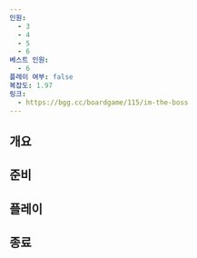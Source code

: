 ```yaml
---
인원:
  - 3
  - 4
  - 5
  - 6
베스트 인원:
  - 6
플레이 여부: false
복잡도: 1.97
링크:
  - https://bgg.cc/boardgame/115/im-the-boss
---
```

## 개요
## 준비
## 플레이
## 종료